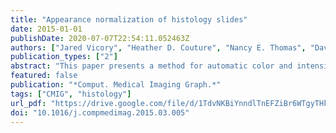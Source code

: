 ```yaml
---
title: "Appearance normalization of histology slides"
date: 2015-01-01
publishDate: 2020-07-07T22:54:11.052463Z
authors: ["Jared Vicory", "Heather D. Couture", "Nancy E. Thomas", "David Borland", "J. S. Marron", "John T. Woosley", "Marc Niethammer"]
publication_types: ["2"]
abstract: "This paper presents a method for automatic color and intensity normalization of digitized histology slides stained with two different agents. In comparison to previous approaches, prior information on the stain vectors is used in the plane estimation process, resulting in improved stability of the estimates. Due to the prevalence of hematoxylin and eosin staining for histology slides, the proposed method has significant practical utility. In particular, it can be used as a first step to standardize appearance across slides and is effective at countering effects due to differing stain amounts and protocols and counteracting slide fading. The approach is validated against non-prior plane-fitting using synthetic experiments and 13 real datasets. Results of application of the method to adjustment of faded slides are given, and the effectiveness of the method in aiding statistical classification is shown."
featured: false
publication: "*Comput. Medical Imaging Graph.*"
tags: ["CMIG", "histology"]
url_pdf: "https://drive.google.com/file/d/1TdvNKBiYnndlTnEFZiBr6WTgyTHk_YCk"
doi: "10.1016/j.compmedimag.2015.03.005"
---
```


